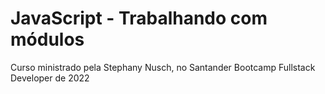 # JavaScript - Trabalhando com módulos

Curso ministrado pela Stephany Nusch, no Santander Bootcamp Fullstack Developer de 2022 